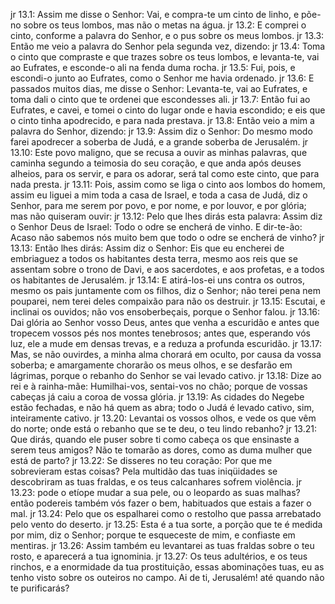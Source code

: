 jr 13.1: Assim me disse o Senhor: Vai, e compra-te um cinto de linho, e põe-no sobre os teus lombos, mas não o metas na água.
jr 13.2: E comprei o cinto, conforme a palavra do Senhor, e o pus sobre os meus lombos.
jr 13.3: Então me veio a palavra do Senhor pela segunda vez, dizendo:
jr 13.4: Toma o cinto que compraste e que trazes sobre os teus lombos, e levanta-te, vai ao Eufrates, e esconde-o ali na fenda duma rocha.
jr 13.5: Fui, pois, e escondi-o junto ao Eufrates, como o Senhor me havia ordenado.
jr 13.6: E passados muitos dias, me disse o Senhor: Levanta-te, vai ao Eufrates, e toma dali o cinto que te ordenei que escondesses ali.
jr 13.7: Então fui ao Eufrates, e cavei, e tomei o cinto do lugar onde e havia escondido; e eis que o cinto tinha apodrecido, e para nada prestava.
jr 13.8: Então veio a mim a palavra do Senhor, dizendo:
jr 13.9: Assim diz o Senhor: Do mesmo modo farei apodrecer a soberba de Judá, e a grande soberba de Jerusalém.
jr 13.10: Este povo maligno, que se recusa a ouvir as minhas palavras, que caminha segundo a teimosia do seu coração, e que anda após deuses alheios, para os servir, e para os adorar, será tal como este cinto, que para nada presta.
jr 13.11: Pois, assim como se liga o cinto aos lombos do homem, assim eu liguei a mim toda a casa de Israel, e toda a casa de Judá, diz o Senhor, para me serem por povo, e por nome, e por louvor, e por glória; mas não quiseram ouvir:
jr 13.12: Pelo que lhes dirás esta palavra: Assim diz o Senhor Deus de Israel: Todo o odre se encherá de vinho. E dir-te-ão: Acaso não sabemos nós muito bem que todo o odre se encherá de vinho?
jr 13.13: Então lhes dirás: Assim diz o Senhor: Eis que eu encherei de embriaguez a todos os habitantes desta terra, mesmo aos reis que se assentam sobre o trono de Davi, e aos sacerdotes, e aos profetas, e a todos os habitantes de Jerusalém.
jr 13.14: E atirá-los-ei uns contra os outros, mesmo os pais juntamente com os filhos, diz o Senhor; não terei pena nem pouparei, nem terei deles compaixão para não os destruir.
jr 13.15: Escutai, e inclinai os ouvidos; não vos ensoberbeçais, porque o Senhor falou.
jr 13.16: Dai glória ao Senhor vosso Deus, antes que venha a escuridão e antes que tropecem vossos pés nos montes tenebrosos; antes que, esperando vós luz, ele a mude em densas trevas, e a reduza a profunda escuridão.
jr 13.17: Mas, se não ouvirdes, a minha alma chorará em oculto, por causa da vossa soberba; e amargamente chorarão os meus olhos, e se desfarão em lágrimas, porque o rebanho do Senhor se vai levado cativo.
jr 13.18: Dize ao rei e à rainha-mãe: Humilhai-vos, sentai-vos no chão; porque de vossas cabeças já caiu a coroa de vossa glória.
jr 13.19: As cidades do Negebe estão fechadas, e não há quem as abra; todo o Judá é levado cativo, sim, inteiramente cativo.
jr 13.20: Levantai os vossos olhos, e vede os que vêm do norte; onde está o rebanho que se te deu, o teu lindo rebanho?
jr 13.21: Que dirás, quando ele puser sobre ti como cabeça os que ensinaste a serem teus amigos? Não te tomarão as dores, como as duma mulher que está de parto?
jr 13.22: Se disseres no teu coração: Por que me sobrevieram estas coisas? Pela multidão das tuas iniqüidades se descobriram as tuas fraldas, e os teus calcanhares sofrem violência.
jr 13.23: pode o etíope mudar a sua pele, ou o leopardo as suas malhas? então podereis também vós fazer o bem, habituados que estais a fazer o mal.
jr 13.24: Pelo que os espalharei como o restolho que passa arrebatado pelo vento do deserto.
jr 13.25: Esta é a tua sorte, a porção que te é medida por mim, diz o Senhor; porque te esqueceste de mim, e confiaste em mentiras.
jr 13.26: Assim também eu levantarei as tuas fraldas sobre o teu rosto, e aparecerá a tua ignominia.
jr 13.27: Os teus adultérios, e os teus rinchos, e a enormidade da tua prostituição, essas abominações tuas, eu as tenho visto sobre os outeiros no campo. Ai de ti, Jerusalém! até quando não te purificarás?
